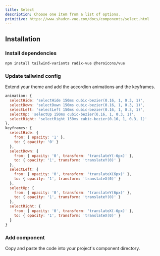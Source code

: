```yaml
---
title: Select
description: Choose one item from a list of options.
primitive: https://www.shadcn-vue.com/docs/components/select.html
---
```


<ComponentPreview name="Select" />

## Installation

<Steps>

### Install dependencies

```bash
npm install tailwind-variants radix-vue @heroicons/vue
```

### Update tailwind config

Extend your theme and add the accordion animations and the keyframes.

```js
animation: {
  selectHide: 'selectHide 150ms cubic-bezier(0.16, 1, 0.3, 1)',
  selectDown: 'selectDown 150ms cubic-bezier(0.16, 1, 0.3, 1)',
  selectLeft: 'selectLeft 150ms cubic-bezier(0.16, 1, 0.3, 1)',
  selectUp: 'selectUp 150ms cubic-bezier(0.16, 1, 0.3, 1)',
  selectRight: 'selectRight 150ms cubic-bezier(0.16, 1, 0.3, 1)'
},
keyframes: {
  selectHide: {
    from: { opacity: '1' },
    to: { opacity: '0' }
  },
  selectDown: {
    from: { opacity: '0', transform: 'translateY(-6px)' },
    to: { opacity: '1', transform: 'translateY(0)' }
  },
  selectLeft: {
    from: { opacity: '0', transform: 'translateX(6px)' },
    to: { opacity: '1', transform: 'translateX(0)' }
  },
  selectUp: {
    from: { opacity: '0', transform: 'translateY(6px)' },
    to: { opacity: '1', transform: 'translateY(0)' }
  },
  selectRight: {
    from: { opacity: '0', transform: 'translateX(-6px)' },
    to: { opacity: '1', transform: 'translateX(0)' }
  }
}
```

### Add component

Copy and paste the code into your project's component directory.

<ComponentCode name="Select" type="ui" />

</Steps>
